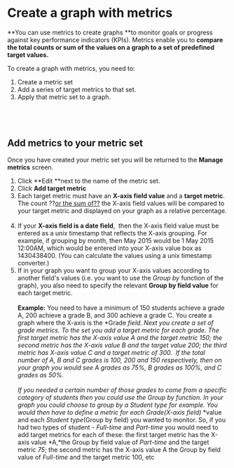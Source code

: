 

# Create a graph with metrics

**You can use metrics to create graphs **to monitor goals or progress against key performance indicators (KPIs). Metrics enable you to&nbsp;**compare the total counts or sum of the values on a graph to a set of predefined target values.&nbsp;**

To create a graph with metrics, you need to:

1. Create a metric set
2. Add a series of target metrics to that set.
3. Apply that metric set to a graph.&nbsp;

## &nbsp;

## Add metrics to your metric set

Once you have created your metric set you will be returned to the **Manage metrics** screen.&nbsp;

1. Click **Edit&nbsp;**next to the name of the metric set.&nbsp;
2. Click **Add target metric**
3. Each target metric must have an **X-axis field value** and a **target metric**. The count ??<u>or the sum of??</u> the X-axis field values will be compared to your target metric and displayed on your graph as a relative percentage. &nbsp;
4. If your **X-axis field is a date field**, &nbsp;then the X-axis field value must be entered as a unix timestamp that reflects the X-axis grouping. For example, if grouping by month, then May 2015 would be 1 May 2015 12:00AM, which would be entered into your X-axis value box as 1430438400. (You can calculate the values using a unix timestamp converter.)&nbsp;
5. If in your graph you want to group your X-axis values according to another field's values (i.e. you want to use the *Group by* function of the graph), you also need to specify the relevant&nbsp;**Group by field value**&nbsp;for each target metric.&nbsp;
   <br>
   <br>**Example:** You need to have a minimum of 150 students achieve a grade A, 200 achieve a grade B, and 300 achieve a grade C. You create a graph where the X-axis is the *Grade&nbsp;*field. Next you create a set of grade metrics. To the set you add a target metric for each grade. The first target metric has the X-axis value A and the target metric 150; the second metric has the X-axis value B and the target value 200; the third metric has X-axis value C and a target metric of 300. &nbsp;If the total number of A, B and C grades is 100, 200 and 150 respectively, then on your graph you would see A grades as 75%, B grades as 100%, and C grades as 50%.&nbsp;
   <br>
   <br>If you needed a certain number of those grades to come from a specific category of students then you could use the Group by function. In your graph you could choose to group by a&nbsp;*Student type* for example. You would then have to define a metric for each *Grade*(X-axis field)*&nbsp;*value and each *Student type*(Group by field) you wanted to monitor. So, if you had two types of student - *Full-time* and *Part-time* you would need to add target metrics for each of these: the first target metric has the X-axis value *A,*the Group by field value of *Part-time*&nbsp;and the target metric *75*; the second metric has the X-axis value A the Group by field value of *Full-time*&nbsp;and the target metric 100, etc